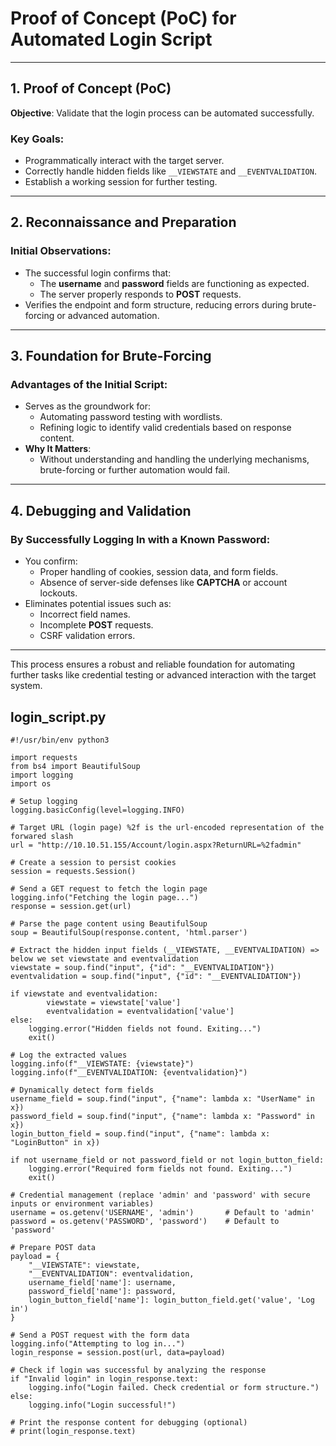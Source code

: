 # Proof of Concept (PoC) for Automated Login Script

---

## 1. Proof of Concept (PoC)
**Objective**: Validate that the login process can be automated successfully.

### Key Goals:
- Programmatically interact with the target server.
- Correctly handle hidden fields like `__VIEWSTATE` and `__EVENTVALIDATION`.
- Establish a working session for further testing.

---

## 2. Reconnaissance and Preparation
### Initial Observations:
- The successful login confirms that:
  - The **username** and **password** fields are functioning as expected.
  - The server properly responds to **POST** requests.
- Verifies the endpoint and form structure, reducing errors during brute-forcing or advanced automation.

---

## 3. Foundation for Brute-Forcing
### Advantages of the Initial Script:
- Serves as the groundwork for:
  - Automating password testing with wordlists.
  - Refining logic to identify valid credentials based on response content.
- **Why It Matters**:
  - Without understanding and handling the underlying mechanisms, brute-forcing or further automation would fail.

---

## 4. Debugging and Validation
### By Successfully Logging In with a Known Password:
- You confirm:
  - Proper handling of cookies, session data, and form fields.
  - Absence of server-side defenses like **CAPTCHA** or account lockouts.
- Eliminates potential issues such as:
  - Incorrect field names.
  - Incomplete **POST** requests.
  - CSRF validation errors.

---

This process ensures a robust and reliable foundation for automating further tasks like credential testing or advanced interaction with the target system.

## login_script.py

```
#!/usr/bin/env python3

import requests
from bs4 import BeautifulSoup
import logging
import os

# Setup logging
logging.basicConfig(level=logging.INFO)

# Target URL (login page) %2f is the url-encoded representation of the forwared slash
url = "http://10.10.51.155/Account/login.aspx?ReturnURL=%2fadmin" 

# Create a session to persist cookies
session = requests.Session()

# Send a GET request to fetch the login page
logging.info("Fetching the login page...")
response = session.get(url)

# Parse the page content using BeautifulSoup 
soup = BeautifulSoup(response.content, 'html.parser')

# Extract the hidden input fields (__VIEWSTATE, __EVENTVALIDATION) => below we set viewstate and eventvalidation
viewstate = soup.find("input", {"id": "__EVENTVALIDATION"})
eventvalidation = soup.find("input", {"id": "__EVENTVALIDATION"})

if viewstate and eventvalidation:
		viewstate = viewstate['value']
		eventvalidation = eventvalidation['value']
else:
	logging.error("Hidden fields not found. Exiting...")
	exit()

# Log the extracted values
logging.info(f"__VIEWSTATE: {viewstate}")
logging.info(f"__EVENTVALIDATION: {eventvalidation}")

# Dynamically detect form fields
username_field = soup.find("input", {"name": lambda x: "UserName" in x})
password_field = soup.find("input", {"name": lambda x: "Password" in x})
login_button_field = soup.find("input", {"name": lambda x: "LoginButton" in x})

if not username_field or not password_field or not login_button_field:
	logging.error("Required form fields not found. Exiting...")
	exit()

# Credential management (replace 'admin' and 'password' with secure inputs or environment variables)
username = os.getenv('USERNAME', 'admin') 		# Default to 'admin'
password = os.getenv('PASSWORD', 'password') 	# Default to 'password'

# Prepare POST data
payload = {
	"__VIEWSTATE": viewstate,
	"__EVENTVALIDATION": eventvalidation,
	username_field['name']: username,
	password_field['name']: password,
	login_button_field['name']: login_button_field.get('value', 'Log in')
}

# Send a POST request with the form data
logging.info("Attempting to log in...")
login_response = session.post(url, data=payload)

# Check if login was successful by analyzing the response 
if "Invalid login" in login_response.text:
	logging.info("Login failed. Check credential or form structure.")
else:
	logging.info("Login successful!")

# Print the response content for debugging (optional)
# print(login_response.text)

```



